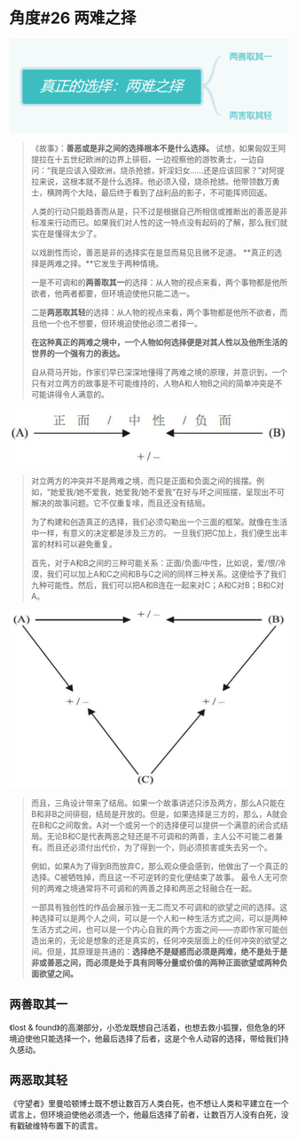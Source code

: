 # 角度\#26 两难之择

![](../.gitbook/assets/image%20%2818%29.png)

> 《故事》：**善恶或是非之间的选择根本不是什么选择。** 试想，如果匈奴王阿提拉在十五世纪欧洲的边界上徘徊，一边视察他的游牧勇士，一边自问：“我是应该入侵欧洲，烧杀抢掳，奸淫妇女……还是应该回家？”对阿提拉来说，这根本就不是什么选择。他必须入侵，烧杀抢掳。他带领数万勇士，横跨两个大陆，最后终于看到了战利品的影子，不可能挥师回返。
>
> 人类的行动只能趋善而从是，只不过是根据自己所相信或推断出的善恶是非标准来行动而已。如果我们对人性的这一特点没有起码的了解，那么我们就实在是懂得太少了。
>
> 以戏剧性而论，善恶是非的选择实在是显而易见且微不足道。 **真正的选择是两难之择。**它发生于两种情境。
>
> 一是不可调和的**两善取其一**的选择：从人物的视点来看，两个事物都是他所欲者，他两者都要，但环境迫使他只能二选一。
>
> 二是**两恶取其轻**的选择：从人物的视点来看，两个事物都是他所不欲者，而且他一个也不想要，但环境迫使他必须二者择一。
>
> **在这种真正的两难之境中，一个人物如何选择便是对其人性以及他所生活的世界的一个强有力的表达。**
>
> 自从荷马开始，作家们早已深深地懂得了两难之境的原理，并意识到，一个只有对立两方的故事是不可能维持的，人物A和人物B之间的简单冲突是不可能讲得令人满意的。

![&#x6765;&#x81EA;&#x300A;&#x6545;&#x4E8B;&#x300B;](../.gitbook/assets/image%20%281%29.png)

> 对立两方的冲突并不是两难之境，而只是正面和负面之间的摇摆。例如，“她爱我/她不爱我，她爱我/她不爱我”在好与坏之间摇摆，呈现出不可解决的故事问题。它不仅重复嗦，而且还没有结局。
>
> 为了构建和创造真正的选择，我们必须勾勒出一个三面的框架。就像在生活中一样，有意义的决定都是涉及三方的。 一旦我们把C加上，我们便生出丰富的材料可以避免重复。
>
> 首先，对于A和B之间的三种可能关系：正面/负面/中性，比如说，爱/恨/冷漠，我们可以加上A和C之间和B与C之间的同样三种关系。这便给予了我们九种可能性。然后，我们可以把A和B连在一起来对C；A和C对B；B和C对A。

![&#x6765;&#x81EA;&#x300A;&#x6545;&#x4E8B;&#x300B;](../.gitbook/assets/image%20%2873%29.png)

> 而且，三角设计带来了结局。如果一个故事讲述只涉及两方，那么A只能在B和非B之间徘徊，结局是开放的。但是，如果选择是三方的，那么，A就会在B和C之间取舍。A对一个或另一个的选择便可以提供一个满意的闭合式结局。无论B和C是代表两恶之轻还是不可调和的两善，主人公不可能二者兼有。而且还必须付出代价，为了得到一个，则必须损害或失去另一个。
>
> 例如，如果A为了得到B而放弃C，那么观众便会感到，他做出了一个真正的选择。C被牺牲掉，而且这一不可逆转的变化便结束了故事。 最令人无可奈何的两难之境通常将不可调和的两善之择和两恶之轻融合在一起。
>
> 一部具有独创性的作品会展示独一无二而又不可调和的欲望之间的选择。这种选择可以是两个人之间，可以是一个人和一种生活方式之间，可以是两种生活方式之间，也可以是一个内心自我的两个方面之间——亦即作家可能创造出来的，无论是想象的还是真实的，任何冲突层面上的任何冲突的欲望之间。但是，其原理是共通的：**选择绝不是疑惑而必须是两难，绝不是处于是非或善恶之间，而必须是处于具有同等分量或价值的两种正面欲望或两种负面欲望之间。**

## 两善取其一

《lost & found》的高潮部分，小恐龙既想自己活着，也想去救小狐狸，但危急的环境迫使他只能选择一个，他最后选择了后者，这是个令人动容的选择，带给我们持久感动。

## 两恶取其轻

《守望者》里曼哈顿博士既不想让数百万人类白死，也不想让人类和平建立在一个谎言上，但环境迫使他必须选一个，他最后选择了前者，让数百万人没有白死，没有戳破维特布置下的谎言。

